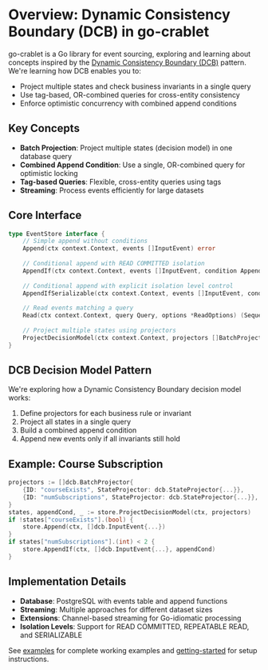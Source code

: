 # Overview: Dynamic Consistency Boundary (DCB) in go-crablet

go-crablet is a Go library for event sourcing, exploring and learning about concepts inspired by the [Dynamic Consistency Boundary (DCB)](https://dcb.events/) pattern. We're learning how DCB enables you to:

- Project multiple states and check business invariants in a single query
- Use tag-based, OR-combined queries for cross-entity consistency
- Enforce optimistic concurrency with combined append conditions

## Key Concepts

- **Batch Projection**: Project multiple states (decision model) in one database query
- **Combined Append Condition**: Use a single, OR-combined query for optimistic locking
- **Tag-based Queries**: Flexible, cross-entity queries using tags
- **Streaming**: Process events efficiently for large datasets

## Core Interface

```go
type EventStore interface {
    // Simple append without conditions
    Append(ctx context.Context, events []InputEvent) error
    
    // Conditional append with READ COMMITTED isolation
    AppendIf(ctx context.Context, events []InputEvent, condition AppendCondition) error
    
    // Conditional append with explicit isolation level control
    AppendIfSerializable(ctx context.Context, events []InputEvent, condition AppendCondition) error
    
    // Read events matching a query
    Read(ctx context.Context, query Query, options *ReadOptions) (SequencedEvents, error)
    
    // Project multiple states using projectors
    ProjectDecisionModel(ctx context.Context, projectors []BatchProjector) (map[string]any, AppendCondition, error)
}
```

## DCB Decision Model Pattern

We're exploring how a Dynamic Consistency Boundary decision model works:

1. Define projectors for each business rule or invariant
2. Project all states in a single query
3. Build a combined append condition
4. Append new events only if all invariants still hold

## Example: Course Subscription

```go
projectors := []dcb.BatchProjector{
    {ID: "courseExists", StateProjector: dcb.StateProjector{...}},
    {ID: "numSubscriptions", StateProjector: dcb.StateProjector{...}},
}
states, appendCond, _ := store.ProjectDecisionModel(ctx, projectors)
if !states["courseExists"].(bool) { 
    store.Append(ctx, []dcb.InputEvent{...}) 
}
if states["numSubscriptions"].(int) < 2 { 
    store.AppendIf(ctx, []dcb.InputEvent{...}, appendCond) 
}
```

## Implementation Details

- **Database**: PostgreSQL with events table and append functions
- **Streaming**: Multiple approaches for different dataset sizes
- **Extensions**: Channel-based streaming for Go-idiomatic processing
- **Isolation Levels**: Support for READ COMMITTED, REPEATABLE READ, and SERIALIZABLE

See [examples](examples.md) for complete working examples and [getting-started](getting-started.md) for setup instructions.